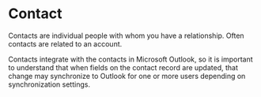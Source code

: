 # Contact

Contacts are individual people with whom you have a relationship. Often contacts are related to an account.

Contacts integrate with the contacts in Microsoft Outlook, so it is important to understand that when fields on the contact record are updated, that change may synchronize to Outlook for one or more users depending on synchronization settings.

